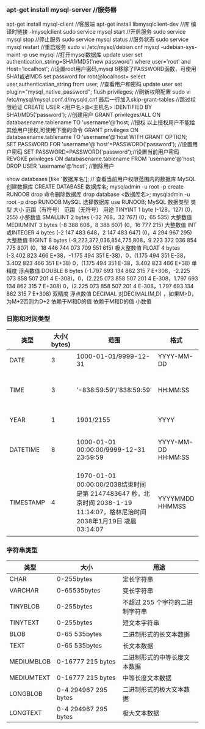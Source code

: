 ### apt-get install mysql-server //服务器
apt-get install mysql-client //客服端
apt-get install libmysqlclient-dev //库
编译时链接 -lmysqlclient
sudo service mysql start //开启服务
sudo service mysql stop //停止服务
sudo service mysql status //服务状态
sudo service mysql restart //重启服务
sudo vi /etc/mysql/debian.cnf
mysql -udebian-sys-maint -p
use mysql //打开mysql数据库
update user set authentication_string=SHA1/MD5('new password') where user='root' and Host='localhost'; //设置root用户密码,mysql 8移除了PASSWORD函数，可使用SHA1或者MD5
set password for root@localhost=
select user,authenticatian_string from user; //查看用户和密码
update user set plugin="mysql_native_password";
flush privileges; //刷新权限配置
sudo vi /etc/mysql/mysql.conf.d/mysqld.cnf
最后一行加入skip-grant-tables //跳过权限验证
CREATE USER <用户名>@<主机名> IDENTIFIED BY SHA1/MD5('password'); //创建用户
GRANT privileges/ALL ON databasename.tablename TO 'username'@'host; //授权
以上授权用户不能给其他用户授权,可使用下面的命令
GRANT privileges ON databasename.tablename TO 'username'@'host WITH GRANT OPTION;
SET PASSWORD FOR 'username'@'host'=PASSWORD('password'); //设置用户密码
SET PASSWORD=PASSWORD('password');//设置当前用户密码
REVOKE privileges ON databasename.tablename FROM 'username'@'host;
DROP USER 'username'@'host'; //删除用户

show databases [like '数据库名']; // 查看当前用户权限范围内的数据库
MySQL 创建数据库
CREATE DATABASE 数据库名;
mysqladmin -u root -p create RUNOOB
drop 命令删除数据库
drop database <数据库名>;
mysqladmin -u root -p drop RUNOOB
MySQL 选择数据库
use RUNOOB;
MySQL 数据类型
类型	大小	范围（有符号）	范围（无符号）	用途
TINYINT	1 byte	(-128，127)	(0，255)	小整数值
SMALLINT	2 bytes	(-32 768，32 767)	(0，65 535)	大整数值
MEDIUMINT	3 bytes	(-8 388 608，8 388 607)	(0，16 777 215)	大整数值
INT或INTEGER	4 bytes	(-2 147 483 648，2 147 483 647)	(0，4 294 967 295)	大整数值
BIGINT	8 bytes	(-9,223,372,036,854,775,808，9 223 372 036 854 775 807)	(0，18 446 744 073 709 551 615)	极大整数值
FLOAT	4 bytes	(-3.402 823 466 E+38，-1.175 494 351 E-38)，0，(1.175 494 351 E-38，3.402 823 466 351 E+38)	0，(1.175 494 351 E-38，3.402 823 466 E+38)	单精度
浮点数值
DOUBLE	8 bytes	(-1.797 693 134 862 315 7 E+308，-2.225 073 858 507 201 4 E-308)，0，(2.225 073 858 507 201 4 E-308，1.797 693 134 862 315 7 E+308)	0，(2.225 073 858 507 201 4 E-308，1.797 693 134 862 315 7 E+308)	双精度
浮点数值
DECIMAL	对DECIMAL(M,D) ，如果M>D，为M+2否则为D+2	依赖于M和D的值	依赖于M和D的值	小数值
### 日期和时间类型
|类型|	大小( bytes)|	范围|	格式|	用途 |
| ---|---|---|---|---|
|DATE	|3|	1000-01-01/9999-12-31|	YYYY-MM-DD	|日期值|
|TIME	|3	|'-838:59:59'/'838:59:59'|	HH:MM:SS	|时间值或持续时间|
|YEAR	|1|	1901/2155	|YYYY	|年份值|
|DATETIME|	8|	1000-01-01 00:00:00/9999-12-31 23:59:59|	YYYY-MM-DD HH:MM:SS|	混合日期和时间值|
|TIMESTAMP|	4|	1970-01-01 00:00:00/2038结束时间是第 2147483647 秒，北京时间 2038-1-19 11:14:07，格林尼治时间 2038年1月19日 凌晨 03:14:07|YYYYMMDD HHMMSS	|混合日期和时间值，时间戳|
### 字符串类型
|类型|	大小|	用途|
|---|---|---|
|CHAR	|0-255bytes	|定长字符串|
|VARCHAR|	0-65535bytes|	变长字符串|
|TINYBLOB|	0-255bytes|	不超过 255 个字符的二进制字符串|
|TINYTEXT	|0-255bytes|	短文本字符串|
|BLOB	|0-65 535bytes|	二进制形式的长文本数据|
|TEXT	|0-65 535bytes|	长文本数据|
|MEDIUMBLOB|	0-16777 215 bytes|	二进制形式的中等长度文本数据|
|MEDIUMTEXT|	0-16777 215 bytes	|中等长度文本数据|
|LONGBLOB	|0-4 294967 295 bytes	|二进制形式的极大文本数据|
|LONGTEXT	|0-4 294967 295 bytes	|极大文本数据|
